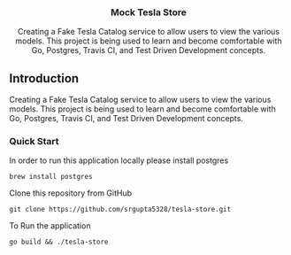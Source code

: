 
<p align="center">

  <h3 align="center">Mock Tesla Store</h3>

  <p align="center">
    Creating a Fake Tesla Catalog service to allow users to view the various models. This project is being used to learn and       become comfortable with Go, Postgres, Travis CI, and Test Driven Development concepts. 
    <br>
  </p>
</p>


## Introduction
Creating a Fake Tesla Catalog service to allow users to view the various models. This project is being used to learn and become comfortable with Go, Postgres, Travis CI, and Test Driven Development concepts. 

### Quick Start
In order to run this application locally please install postgres

```
brew install postgres
```

Clone this repository from GitHub
```
git clone https://github.com/srgupta5328/tesla-store.git
```

To Run the application
```
go build && ./tesla-store
```


